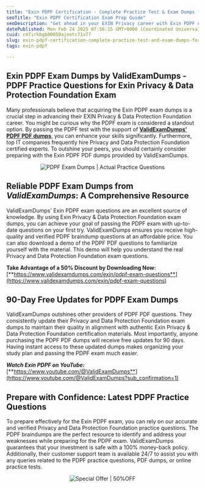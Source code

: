```yaml
---
title: "Exin PDPF Certification - Complete Practice Test & Exam Dumps for Success"
seoTitle: "Exin PDPF Certification Exam Prep Guide"
seoDescription: "Get ahead in your EXIN Privacy career with Exin PDPF exam dumps from ValidExamDumps, offering verified questions and 90-day free updates"
datePublished: Mon Feb 24 2025 07:56:15 GMT+0000 (Coordinated Universal Time)
cuid: cm7irkbgb00050ajoetc71v77
slug: exin-pdpf-certification-complete-practice-test-and-exam-dumps-for-success
tags: exin-pdpf

---
```


## **Exin PDPF Exam Dumps by ValidExamDumps - PDPF Practice Questions for Exin Privacy & Data Protection Foundation Exam**

Many professionals believe that acquiring the Exin PDPF exam dumps is a crucial step in advancing their EXIN Privacy & Data Protection Foundation career. You might be curious why the PDPF exam is considered a standout option. By passing the PDPF test with the support of [**ValidExamDumps' PDPF PDF dumps**](https://www.validexamdumps.com/exin/pdpf-exam-questions), you can enhance your skills significantly. Furthermore, top IT companies frequently hire Privacy and Data Protection Foundation certified experts. To outshine your peers, you should certainly consider preparing with the Exin PDPF PDF dumps provided by ValidExamDumps.

<center><img src="https://www.validexamdumps.com/uploads/banners/1709651572_Banner29.png" alt="PDPF Exam Dumps | Actual Practice Questions" /></center>

## **Reliable PDPF Exam Dumps from *ValidExamDumps*: A Comprehensive Resource**

ValidExamDumps' Exin PDPF exam questions are an excellent source of knowledge. By using Exin Privacy & Data Protection Foundation exam dumps, you can achieve your goal of passing the PDPF exam with up-to-date questions on your first try. ValidExamDumps ensures you receive high-quality and verified PDPF braindump questions at an affordable price. You can also download a demo of the PDPF PDF questions to familiarize yourself with the material. This demo will help you understand the real Privacy and Data Protection Foundation exam questions.

**Take Advantage of a 50% Discount by Downloading Now:** [**https://www.validexamdumps.com/exin/pdpf-exam-questions**](https://www.validexamdumps.com/exin/pdpf-exam-questions)

## **90-Day Free Updates for PDPF Exam Dumps**

ValidExamDumps outshines other providers of PDPF PDF questions. They consistently update their Privacy and Data Protection Foundation exam dumps to maintain their quality in alignment with authentic Exin Privacy & Data Protection Foundation certification materials. Most importantly, anyone purchasing the PDPF PDF dumps will receive free updates for 90 days. Having instant access to these updated dumps makes organizing your study plan and passing the PDPF exam much easier.

***Watch Exin PDPF on YouTube:*** [**https://www.youtube.com/@ValidExamDumps**](https://www.youtube.com/@ValidExamDumps?sub_confirmation=1)

## **Prepare with Confidence: Latest PDPF Practice Questions**

To prepare effectively for the Exin PDPF exam, you can rely on our accurate and verified Privacy and Data Protection Foundation practice questions. The PDPF braindumps are the perfect resource to identify and address your weaknesses while preparing for the PDPF exam. ValidExamDumps guarantees that your investment is safe with a 100% money-back policy. Additionally, their customer support team is available 24/7 to assist you with any queries related to the PDPF practice questions, PDF dumps, or online practice tests.

<center><img src="https://www.validexamdumps.com/uploads/banners/1705933924_Latest_Exam_B-14.png" alt="Special Offer | 50%OFF" /></center>